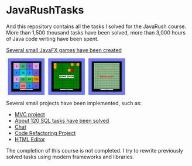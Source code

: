 # JavaRushTasks

And this repository contains all the tasks I solved for the JavaRush course. More than 1,500 thousand tasks have been
solved, more than 3,000 hours of Java code writing have been spent.

[Several small JavaFX games have been created](https://github.com/SergUstin/JavaRushTasks/tree/master/8.Games/src/com/javarush/games)

<div style = "display : flex; flex-wrap : wrap; width: 100%; height : 100%">
  <div style = "width : 100px; height : 100px; margin: 0 5px">
    <img src = "Game2048.png">  
  </div>
  <div style = "width : 100px; height : 100px; margin: 0 5px">
     <img src="mines.png">             
  </div>
  <div style = "width : 100px; height : 100px; margin: 0 5px">
      <img src="snake.png">
  </div>
</div>

Several small projects have been implemented, such as:

- [MVC project](https://github.com/SergUstin/JavaRushTasks/tree/master/3.JavaMultithreading/src/com/javarush/task/task36/task3608)
- [About 120 SQL tasks have been solved](https://github.com/SergUstin/JavaRushTasks/tree/master/3.JavaMultithreading/src/com/javarush/task/sql)
- [Chat](https://github.com/SergUstin/JavaRushTasks/tree/master/3.JavaMultithreading/src/com/javarush/task/task30/task3008)
- [Code Refactoring Project](https://github.com/SergUstin/JavaRushTasks/tree/master/3.JavaMultithreading/src/com/javarush/task/task29/task2909)
- [HTML Editor](https://github.com/SergUstin/JavaRushTasks/tree/master/3.JavaMultithreading/src/com/javarush/task/task32/task3209)

The completion of this course is not completed.
I try to rewrite previously solved tasks using modern frameworks and libraries.
